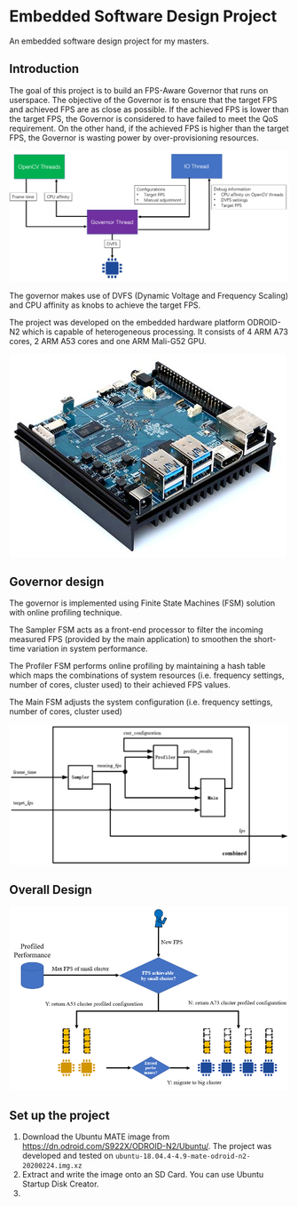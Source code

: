 # Embedded Software Design Project
An embedded software design project for my masters.

## Introduction
The goal of this project is to build an FPS-Aware Governor that runs on userspace. The objective of
the Governor is to ensure that the target FPS and achieved FPS are as close as possible. If the
achieved FPS is lower than the target FPS, the Governor is considered to have failed to meet the QoS requirement. On the other hand, if the achieved FPS is higher than the target FPS, the Governor is wasting power by over-provisioning resources.

![Architecture](/images/architecture.png)

The governor makes use of DVFS (Dynamic Voltage and Frequency Scaling) and CPU affinity as knobs to achieve the target FPS.

The project was developed on the embedded hardware platform ODROID-N2 which is capable of heterogeneous processing. It consists of 4 ARM A73 cores, 2 ARM A53 cores and one ARM Mali-G52 GPU.

![ODROID-N2](/images/odroid-N2.jpg )

## Governor design

The governor is implemented using Finite State Machines (FSM) solution with online profiling technique.

The Sampler FSM acts as a front-end processor to filter the incoming measured FPS (provided by
the main application) to smoothen the short-time variation in system performance.

The Profiler FSM performs online profiling by maintaining a hash table which maps the combinations of system resources (i.e. frequency settings, number of cores, cluster used) to their achieved FPS values.

The Main FSM adjusts the system configuration (i.e. frequency settings, number of cores, cluster used)

![Combined FSM](/images/combined_fsm.png)

## Overall Design

![Design](/images/cluster_migration.png)

## Set up the project
1. Download the Ubuntu MATE image from https://dn.odroid.com/S922X/ODROID-N2/Ubuntu/. The project was developed and tested on `ubuntu-18.04.4-4.9-mate-odroid-n2-20200224.img.xz`
2. Extract and write the image onto an SD Card. You can use Ubuntu Startup Disk Creator.
3.
